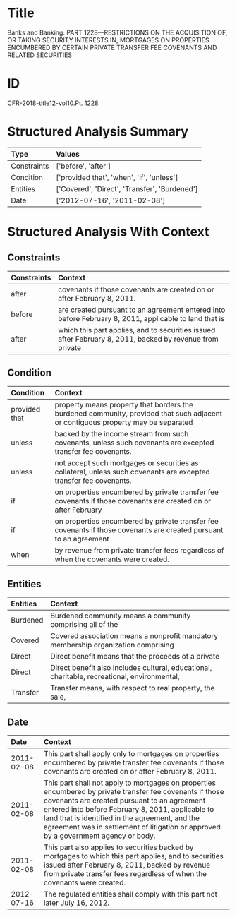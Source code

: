 # Title

 Banks and Banking. PART 1228—RESTRICTIONS ON THE ACQUISITION OF, OR TAKING SECURITY INTERESTS IN, MORTGAGES ON PROPERTIES ENCUMBERED BY CERTAIN PRIVATE TRANSFER FEE COVENANTS AND RELATED SECURITIES


# ID

 CFR-2018-title12-vol10.Pt. 1228


# Structured Analysis Summary

| Type        | Values                                        |
|:------------|:----------------------------------------------|
| Constraints | ['before', 'after']                           |
| Condition   | ['provided that', 'when', 'if', 'unless']     |
| Entities    | ['Covered', 'Direct', 'Transfer', 'Burdened'] |
| Date        | ['2012-07-16', '2011-02-08']                  |


# Structured Analysis With Context

 


## Constraints

| Constraints   | Context                                                                                                  |
|:--------------|:---------------------------------------------------------------------------------------------------------|
| after         | covenants if those covenants are created on or after  February 8, 2011.                                  |
| before        | are created pursuant to an agreement entered into before February 8, 2011, applicable to land that is    |
| after         | which this part applies, and to securities issued after February 8, 2011, backed by revenue from private |


## Condition

| Condition     | Context                                                                                                                          |
|:--------------|:---------------------------------------------------------------------------------------------------------------------------------|
| provided that | property means property that borders the burdened community, provided that such adjacent or contiguous property may be separated |
| unless        | backed by the income stream from such covenants, unless  such covenants are excepted transfer fee covenants.                     |
| unless        | not accept such mortgages or securities as collateral, unless  such covenants are excepted transfer fee covenants.               |
| if            | on properties encumbered by private transfer fee covenants if those covenants are created on or after February                   |
| if            | on properties encumbered by private transfer fee covenants if those covenants are created pursuant to an agreement               |
| when          | by revenue from private transfer fees regardless of when  the covenants were created.                                            |


## Entities

| Entities   | Context                                                                                      |
|:-----------|:---------------------------------------------------------------------------------------------|
| Burdened   | Burdened community means a community comprising all of the                                   |
| Covered    | Covered association means a nonprofit mandatory membership organization comprising           |
| Direct     | Direct benefit means that the proceeds of a private                                          |
| Direct     | Direct benefit also includes cultural, educational, charitable, recreational, environmental, |
| Transfer   | Transfer means, with respect to real property, the sale,                                     |


## Date

| Date       | Context                                                                                                                                                                                                                                                                                                                                               |
|:-----------|:------------------------------------------------------------------------------------------------------------------------------------------------------------------------------------------------------------------------------------------------------------------------------------------------------------------------------------------------------|
| 2011-02-08 | This part shall apply only to mortgages on properties encumbered by private transfer fee covenants if those covenants are created on or after February 8, 2011.                                                                                                                                                                                       |
| 2011-02-08 | This part shall not apply to mortgages on properties encumbered by private transfer fee covenants if those covenants are created pursuant to an agreement entered into before February 8, 2011, applicable to land that is identified in the agreement, and the agreement was in settlement of litigation or approved by a government agency or body. |
| 2011-02-08 | This part also applies to securities backed by mortgages to which this part applies, and to securities issued after February 8, 2011, backed by revenue from private transfer fees regardless of when the covenants were created.                                                                                                                     |
| 2012-07-16 | The regulated entities shall comply with this part not later July 16, 2012.                                                                                                                                                                                                                                                                           |


